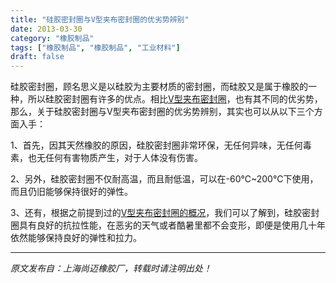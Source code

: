 ```yaml
---
title: "硅胶密封圈与V型夹布密封圈的优劣势辨别"
date: 2013-03-30
category: "橡胶制品"
tags: ["橡胶制品", "橡胶制品", "工业材料"]
draft: false
---
```


硅胶密封圈，顾名思义是以硅胶为主要材质的密封圈，而硅胶又是属于橡胶的一种，所以硅胶密封圈有许多的优点。相比[V型夹布密封圈](http://www.smpolymer.com/)，也有其不同的优劣势，那么，关于硅胶密封圈与V型夹布密封圈的优劣势辨别，其实也可以从以下三个方面入手：

1、首先，因其天然橡胶的原因，硅胶密封圈非常环保，无任何异味，无任何毒素，也无任何有害物质产生，对于人体没有伤害。

2、另外，硅胶密封圈不仅耐高温，而且耐低温，可以在-60℃~200℃下使用，而且仍旧能够保持很好的弹性。

3、还有，根据之前提到过的[V型夹布密封圈的概况](http://www.smpolymer.com/vxingjiabumifengquan/89/)，我们可以了解到，硅胶密封圈具有良好的抗拉性能，在恶劣的天气或者酷暑里都不会变形，即便是使用几十年依然能够保持良好的弹性和拉力。

---

*原文发布自：上海尚迈橡胶厂，转载时请注明出处！*
